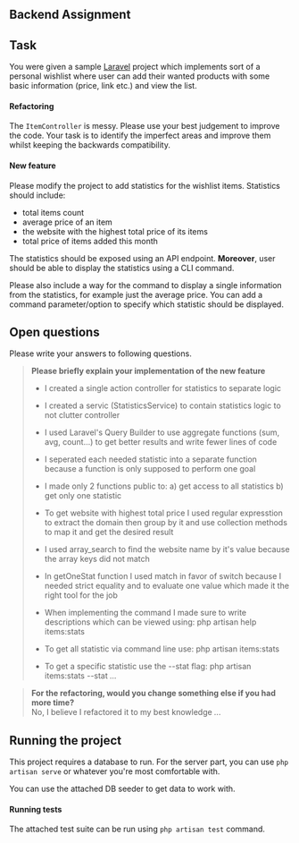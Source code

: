 ## Backend Assignment

## Task

You were given a sample [Laravel][laravel] project which implements sort of a personal wishlist
where user can add their wanted products with some basic information (price, link etc.) and
view the list.

#### Refactoring

The `ItemController` is messy. Please use your best judgement to improve the code. Your task
is to identify the imperfect areas and improve them whilst keeping the backwards compatibility.

#### New feature

Please modify the project to add statistics for the wishlist items. Statistics should include:

- total items count
- average price of an item
- the website with the highest total price of its items
- total price of items added this month

The statistics should be exposed using an API endpoint. **Moreover**, user should be able to
display the statistics using a CLI command.

Please also include a way for the command to display a single information from the statistics,
for example just the average price. You can add a command parameter/option to specify which
statistic should be displayed.

## Open questions

Please write your answers to following questions.

> **Please briefly explain your implementation of the new feature**
>
> - I created a single action controller for statistics to separate logic
>
> - I created a servic (StatisticsService) to contain statistics logic to not clutter controller
>
> - I used Laravel's Query Builder to use aggregate functions (sum, avg, count...) to get better results and write fewer lines of code
>
> - I seperated each needed statistic into a separate function because a function is only supposed to perform one goal
>
> - I made only 2 functions public to: a) get access to all statistics b) get only one statistic
>
> - To get website with highest total price I used regular expresstion to extract the domain then group by it and use collection methods to map it and get the desired result
>
> - I used array_search to find the website name by it's value because the array keys did not match
>
> - In getOneStat function I used match in favor of switch because I needed strict equality and to evaluate one value which made it the right tool for the job
>
> - When implementing the command I made sure to write descriptions which can be viewed using: php artisan help items:stats
>
> - To get all statistic via command line use: php artisan items:stats
>
> - To get a specific statistic use the --stat flag: php artisan items:stats --stat
>   _..._

> **For the refactoring, would you change something else if you had more time?**  
>  No, I believe I refactored it to my best knowledge
> _..._

## Running the project

This project requires a database to run. For the server part, you can use `php artisan serve`
or whatever you're most comfortable with.

You can use the attached DB seeder to get data to work with.

#### Running tests

The attached test suite can be run using `php artisan test` command.

[laravel]: https://laravel.com/docs/8.x
